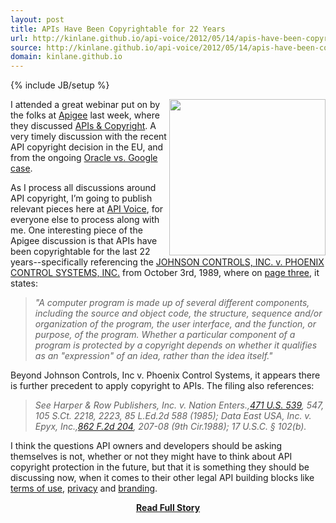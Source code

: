 ```yaml
---
layout: post
title: APIs Have Been Copyrightable for 22 Years
url: http://kinlane.github.io/api-voice/2012/05/14/apis-have-been-copyrightable-for-22-years/
source: http://kinlane.github.io/api-voice/2012/05/14/apis-have-been-copyrightable-for-22-years/
domain: kinlane.github.io
---
```

{% include JB/setup %}<p><p><img src="http://kinlane-productions.s3.amazonaws.com/api-evangelist/api-legal.jpg" alt="" width="250" align="right" /></p>
<p>I attended a great webinar put on by the folks at <a title="Apigee" href="/serviceproviders/apigee.php">Apigee</a> last week, where they discussed <a title="APIs &amp; Copyright" href="http://www.slideshare.net/apigee/apis-copyrights">APIs &amp; Copyright</a>.  A very timely discussion with the recent API copyright decision in the EU, and from the ongoing <a title="Oracle vs. Google" href="http://apivoice.com/2012/05/07/us-precedent-for-api-copyright-hinges-on-oracle-v-google/">Oracle vs. Google case</a>.</p>
<p>As I process all discussions around API copyright, I&rsquo;m going to publish relevant pieces here at <a title="API Voice" href="http://apivoice.com/">API Voice</a>, for everyone else to process along with me.  One interesting piece of the Apigee discussion is that APIs have been copyrightable for the last 22 years--specifically referencing the <a href="http://www.leagle.com/xmlResult.aspx?xmldoc=19892059886F2d1173_11869.xml&amp;docbase=CSLWAR2-1986-2006">JOHNSON CONTROLS, INC. v. PHOENIX CONTROL SYSTEMS, INC.</a> from October 3rd, 1989, where on <a href="http://www.leagle.com/xmlResult.aspx?page=3&amp;xmldoc=19892059886F2d1173_11869.xml&amp;docbase=CSLWAR2-1986-2006&amp;SizeDisp=7">page three</a>, it states:</p>
<blockquote><em>"A computer program is made up of several different components, including the source and object code, the structure, sequence and/or organization of the program, the user interface, and the function, or purpose, of the program. Whether a particular component of a program is protected by a copyright depends on whether it qualifies as an "expression" of an idea, rather than the idea itself."</em></blockquote>
<p>Beyond Johnson Controls, Inc v. Phoenix Control Systems, it appears there is further precedent to apply copyright to APIs.  The filing also references:</p>
<blockquote><em>See Harper &amp; Row Publishers, Inc. v. Nation Enters.,<a href="http://www.leagle.com/xmlcontentlinks.aspx?gfile=471%20U.S.%20539">471 U.S. 539</a>, 547, 105 S.Ct. 2218, 2223, 85 L.Ed.2d 588 (1985); Data East USA, Inc. v. Epyx, Inc.,<a href="http://www.leagle.com/xmlcontentlinks.aspx?gfile=862%20F.2d%20204">862 F.2d 204</a>, 207-08 (9th Cir.1988); 17 U.S.C. &sect; 102(b).</em></blockquote>
<p>I think the questions API owners and developers should be asking themselves is not, whether or not they might have to think about API copyright protection in the future, but that it is something they should be discussing now, when it comes to their other legal API&nbsp;building blocks like <a title="terms of use" href="http://www.apievangelist.com/buildingblocks/terms_of_use__conditions.php">terms of use</a>, <a title="privacy" href="http://www.apievangelist.com/buildingblocks/privacy.php">privacy</a> and <a title="branding" href="http://www.apievangelist.com/buildingblocks/branding.php">branding</a>.</p></p>
<center><p><a href="http://kinlane.github.io/api-voice/2012/05/14/apis-have-been-copyrightable-for-22-years/" style='padding:25px; font-sze:18px; font-weight: bold;'>Read Full Story</a></p></center>
